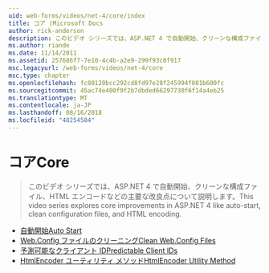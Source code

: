 ```yaml
---
uid: web-forms/videos/net-4/core/index
title: コア |Microsoft Docs
author: rick-anderson
description: このビデオ シリーズでは、ASP.NET 4 で自動開始、クリーンな構成ファイル、HTML エンコードなどの主要な改良点について説明します。
ms.author: riande
ms.date: 11/14/2011
ms.assetid: 257686f7-7e10-4c4b-a2e9-299f93c0f917
msc.legacyurl: /web-forms/videos/net-4/core
msc.type: chapter
ms.openlocfilehash: fc80120bcc292cd8fd97e28f245994f081b600fc
ms.sourcegitcommit: 45ac74e400f9f2b7dbded66297730f6f14a4eb25
ms.translationtype: MT
ms.contentlocale: ja-JP
ms.lasthandoff: 08/16/2018
ms.locfileid: "48254584"
---
```

<a name="core"></a><span data-ttu-id="e50d3-103">コア</span><span class="sxs-lookup"><span data-stu-id="e50d3-103">Core</span></span>
====================
> <span data-ttu-id="e50d3-104">このビデオ シリーズでは、ASP.NET 4 で自動開始、クリーンな構成ファイル、HTML エンコードなどの主要な改良点について説明します。</span><span class="sxs-lookup"><span data-stu-id="e50d3-104">This video series explores core improvements in ASP.NET 4 like auto-start, clean configuration files, and HTML encoding.</span></span>


- [<span data-ttu-id="e50d3-105">自動開始</span><span class="sxs-lookup"><span data-stu-id="e50d3-105">Auto Start</span></span>](aspnet-4-quick-hit-auto-start.md)
- [<span data-ttu-id="e50d3-106">Web.Config ファイルのクリーニング</span><span class="sxs-lookup"><span data-stu-id="e50d3-106">Clean Web.Config Files</span></span>](aspnet-4-quick-hit-clean-webconfig-files.md)
- [<span data-ttu-id="e50d3-107">予測可能なクライアント ID</span><span class="sxs-lookup"><span data-stu-id="e50d3-107">Predictable Client IDs</span></span>](aspnet-4-quick-hit-predictable-client-ids.md)
- [<span data-ttu-id="e50d3-108">HtmlEncoder ユーティリティ メソッド</span><span class="sxs-lookup"><span data-stu-id="e50d3-108">HtmlEncoder Utility Method</span></span>](aspnet-4-quick-hit-the-htmlencoder-utility-method.md)
